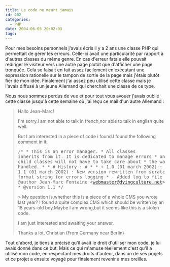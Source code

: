 ```yaml
---
title: Le code ne meurt jamais
id: 202
categories:
  - PHP
date: 2004-06-05 20:02:03
tags:
---
```


Pour mes besoins personnels j'avais écris il y a 2 ans une classe PHP qui permettait de gérer les erreurs. Celle-ci avait une particularité par rapport à d'autres classes du même genre. En cas d'erreur fatale elle pouvait rediriger le visiteur vers une autre page plutôt que d'afficher une page tronquée. Cela se faisait en fait assez facilement en exécutant une expression rationelle sur le tampon de sortie de la page mais j'étais plutôt fier de mon idée. Finalement j'ai assez peu utilisé cette classe mais je l'avais diffusé à un jeune Allemand qui cherchait une classe de ce type.

Nous nous sommes perdus de vue et pour tout vous avouer j'avais oublié cette classe jusqu'à cette semaine où j'ai reçu ce mail d'un autre Allemand&nbsp;:
 > Hallo Jean-Marc!
> 
>  I'm sorry.I am not able to talk in french,nor able to talk in english quite well.
> 
>  But I am interested in a piece of code i found.I found the following comment in it: <pre>/*  *  This is an error manager.  *  All classes inherits from it. It is dedicated to manage errors  *  only, thus its child classes will not have to take care about  *  the way errors are handled.  *  *  # History : #  *  *  + 1.0 (01 march 2002) : First version  *  + 1.1 (01 march 2002) : New version rewritten from scratches  *    - Added format string for errors logging  *    - Added log to file function  *  *  @author Jean-Marc Fontaine &lt;webmaster@dyingculture.net&gt;  *  @version 1.1  */</pre> > My question is,whether this is a piece of a whole CMS you wrote last year? I found a quite complex CMS which should be written by an 18 years-old boy.Maybe I am wrong,but it seems like this is a stolen code.
> 
>  I am just interested and awaiting your answer.
> 
>  Thanks a lot, Christian (From Germany near Berlin) 

Tout d'abord, je tiens à précisé qu'il avait le droit d'utiliser mon code, je lui avais donné dans ce but. Mais ce qui m'amuse réellement c'est qu'il a utilisé mon code, en respectant mes droits d'auteur, dans un de ses projets et ce projet a ensuite voyagé pour finalement revenir à mes oreilles.